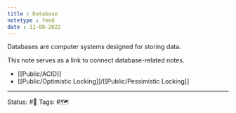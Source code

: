 ```yaml
---
title : Database
notetype : feed
date : 11-08-2022
---
```


Databases are computer systems designed for storing data.

This note serves as a link to connect database-related notes.

- [[Public/ACID]]
- [[Public/Optimistic Locking]]/[[Public/Pessimistic Locking]]

-----

Status: #🌱 
Tags: #🗺️ 
